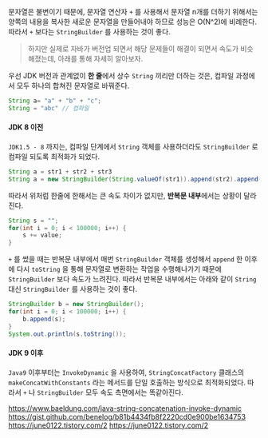 문자열은 불변이기 때문에, 문자열 연산자 `+` 를 사용해서 문자열 n개를 더하기 위해서는 양쪽의 내용을 복사한 새로운 문자열을 만들어내야 하므로 성능은 O(N^2)에 비례한다.
따라서 `+` 보다는 `StringBuilder` 를 사용하는 것이 좋다.

> 하지만 실제로 자바가 버전업 되면서 해당 문제들이 해결이 되면서 속도가 비슷해졌는데, 아래를 통해 자세히 알아보자.

우선 JDK 버전과 관계없이 **한 줄**에서 상수 `String` 끼리만 더하는 것은, 컴파일 과정에서 모두 하나의 합쳐진 문자열로 바꿔준다. 
```java
String a= "a" + "b" + "c"; 
String = "abc" // 컴파일
```

#### JDK 8 이전

`JDK1.5 - 8` 까지는, 컴파일 단계에서 `String` 객체를 사용하더라도 `StringBuilder` 로 컴파일 되도록 최적화가 되었다. 

```java
String a = str1 + str2 + str3
String a = new StringBuilder(String.valueOf(str1)).append(str2).append(str3).toString(); // 실제 컴파일 
```

따라서 위처럼 한줄에 한해서는 큰 속도 차이가 없지만, **반복문 내부**에서는 상황이 달라진다.

```java
String s = "";
for(int i = 0; i < 100000; i++) {
    s += value;
}
```

`+` 를 썼을 때는 반복문 내부에서 매번 `StringBuilder` 객체를 생성해서 `append` 한 이후에 다시 `toString` 을 통해 문자열로 변환하는 작업을 수행해나가기 때문에 `StringBuilder` 보다 속도가 느려진다.
따라서 반복문 내부에서는 아래와 같이 `String` 대신 `StringBuilder` 를 사용하는 것이 좋다.
```java
StringBuilder b = new StringBuilder();
for(int i = 0; i < 100000; i++) {
    b.append(s);
}
System.out.println(s.toString());
```
#### JDK 9 이후

`Java9` 이후부터는 `InvokeDynamic` 을 사용하여, `StringConcatFactory` 클래스의 `makeConcatWithConstants` 라는 메서드를 단일 호출하는 방식으로 최적화되었다.
따라서 `+` 나 `StringBuilder` 모두 속도 측면에서는 똑같아진다.

https://www.baeldung.com/java-string-concatenation-invoke-dynamic
https://gist.github.com/benelog/b81b4434fb8f2220cd0e900be1634753
https://june0122.tistory.com/2
https://june0122.tistory.com/2
